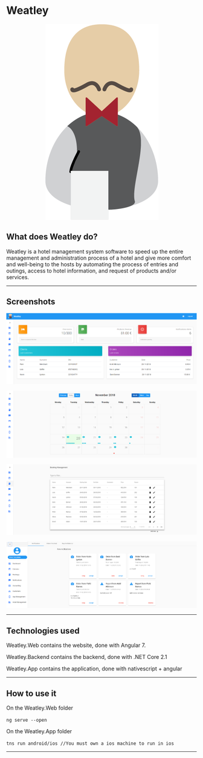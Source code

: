 # Weatley

<p align="center">
  <img src="Weatley.App/app/App_Resources/Android/drawable-xxxhdpi/weatley_logo.png"/>
</p>

## What does Weatley do?

Weatley is a hotel management system software to speed up the entire management and administration
process of a hotel and give more comfort and well-being to the hosts by automating the process
of entries and outings, access to hotel information, and request of products and/or services.

---

## Screenshots

<p align="center">
  <img src="images/weatley-screen-1.png"/>
</p>
<p align="center">
  <img src="images/weatley-screen-2.png"/>
</p>
<p align="center">
  <img src="images/weatley-screen-3.png"/>
</p>
<p align="center">
  <img src="images/weatley-screen-4.png"/>
</p>

---

## Technologies used

Weatley.Web contains the website, done with Angular 7.

Weatley.Backend contains the backend, done with .NET Core 2.1

Weatley.App contains the application, done with nativescript + angular

---

## How to use it

On the Weatley.Web folder

`ng serve --open`

On the Weatley.App folder

`tns run android/ios //You must own a ios machine to run in ios`

---
